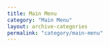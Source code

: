 ```yaml
---
title: Main Menu
category: "Main Menu"
layout: archive-categories
permalink: "category/main-menu"
---
```

